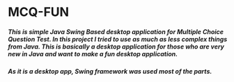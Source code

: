 # MCQ-FUN
##### This is simple Java Swing Based desktop application for Multiple Choice Question Test. In this project I tried to use as much as less complex things from Java. This is basically a desktop application for those who are very new in Java and want to make a fun desktop application.
##### As it is a desktop app, Swing framework was used most of the parts.
